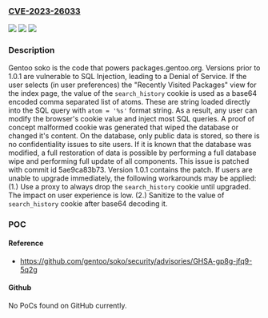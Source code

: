 ### [CVE-2023-26033](https://cve.mitre.org/cgi-bin/cvename.cgi?name=CVE-2023-26033)
![](https://img.shields.io/static/v1?label=Product&message=soko&color=blue)
![](https://img.shields.io/static/v1?label=Version&message=%3C%201.0.1%20&color=brightgreen)
![](https://img.shields.io/static/v1?label=Vulnerability&message=CWE-89%3A%20Improper%20Neutralization%20of%20Special%20Elements%20used%20in%20an%20SQL%20Command%20('SQL%20Injection')&color=brightgreen)

### Description

Gentoo soko is the code that powers packages.gentoo.org. Versions prior to 1.0.1 are vulnerable to SQL Injection, leading to a Denial of Service. If the user selects (in user preferences) the "Recently Visited Packages" view for the index page, the value of the `search_history` cookie is used as a base64 encoded comma separated list of atoms. These are string loaded directly into the SQL query with `atom = '%s'` format string. As a result, any user can modify the browser's cookie value and inject most SQL queries. A proof of concept malformed cookie was generated that wiped the database or changed it's content. On the database, only public data is stored, so there is no confidentiality issues to site users. If it is known that the database was modified, a full restoration of data is possible by performing a full database wipe and performing full update of all components. This issue is patched with commit id 5ae9ca83b73. Version 1.0.1 contains the patch. If users are unable to upgrade immediately, the following workarounds may be applied: (1.) Use a proxy to always drop the `search_history` cookie until upgraded. The impact on user experience is low. (2.) Sanitize to the value of `search_history` cookie after base64 decoding it.

### POC

#### Reference
- https://github.com/gentoo/soko/security/advisories/GHSA-gp8g-jfq9-5q2g

#### Github
No PoCs found on GitHub currently.

